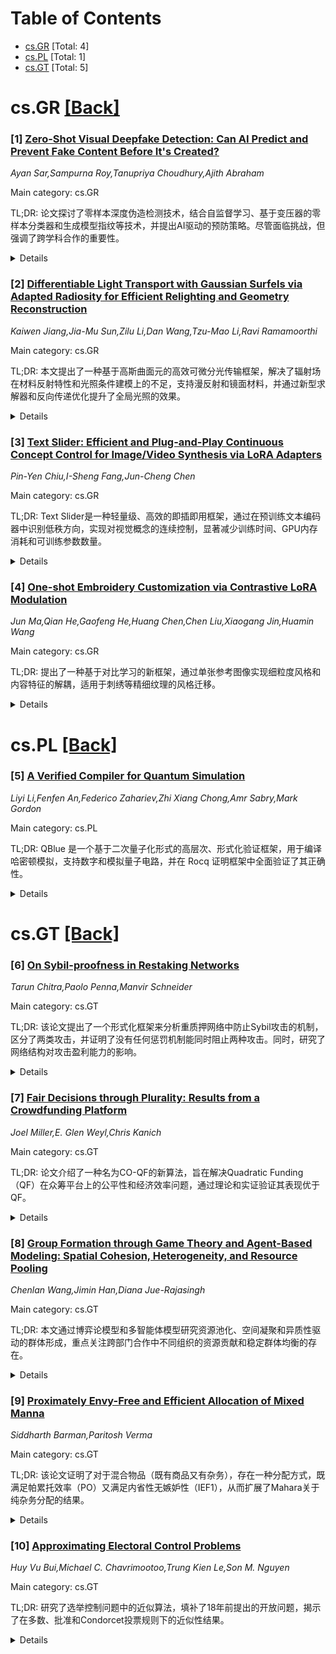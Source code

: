 <div id=toc></div>

# Table of Contents

- [cs.GR](#cs.GR) [Total: 4]
- [cs.PL](#cs.PL) [Total: 1]
- [cs.GT](#cs.GT) [Total: 5]


<div id='cs.GR'></div>

# cs.GR [[Back]](#toc)

### [1] [Zero-Shot Visual Deepfake Detection: Can AI Predict and Prevent Fake Content Before It's Created?](https://arxiv.org/abs/2509.18461)
*Ayan Sar,Sampurna Roy,Tanupriya Choudhury,Ajith Abraham*

Main category: cs.GR

TL;DR: 论文探讨了零样本深度伪造检测技术，结合自监督学习、基于变压器的零样本分类器和生成模型指纹等技术，并提出AI驱动的预防策略。尽管面临挑战，但强调了跨学科合作的重要性。


<details>
  <summary>Details</summary>
Motivation: 深度伪造技术对数字安全、媒体完整性和公众信任构成威胁，需要探索高效的零样本检测方法和预防策略。

Method: 研究采用自监督学习、基于变压器的零样本分类器、生成模型指纹和元学习技术，并提出AI驱动的预防策略。

Result: 提出了零样本检测和预防技术，但面临对抗攻击、可扩展性限制等挑战。

Conclusion: 强调了跨学科合作的重要性，并呼吁未来研究方向包括可解释AI、多模态融合和联邦学习等。

Abstract: Generative adversarial networks (GANs) and diffusion models have dramatically
advanced deepfake technology, and its threats to digital security, media
integrity, and public trust have increased rapidly. This research explored
zero-shot deepfake detection, an emerging method even when the models have
never seen a particular deepfake variation. In this work, we studied
self-supervised learning, transformer-based zero-shot classifier, generative
model fingerprinting, and meta-learning techniques that better adapt to the
ever-evolving deepfake threat. In addition, we suggested AI-driven prevention
strategies that mitigated the underlying generation pipeline of the deepfakes
before they occurred. They consisted of adversarial perturbations for creating
deepfake generators, digital watermarking for content authenticity
verification, real-time AI monitoring for content creation pipelines, and
blockchain-based content verification frameworks. Despite these advancements,
zero-shot detection and prevention faced critical challenges such as
adversarial attacks, scalability constraints, ethical dilemmas, and the absence
of standardized evaluation benchmarks. These limitations were addressed by
discussing future research directions on explainable AI for deepfake detection,
multimodal fusion based on image, audio, and text analysis, quantum AI for
enhanced security, and federated learning for privacy-preserving deepfake
detection. This further highlighted the need for an integrated defense
framework for digital authenticity that utilized zero-shot learning in
combination with preventive deepfake mechanisms. Finally, we highlighted the
important role of interdisciplinary collaboration between AI researchers,
cybersecurity experts, and policymakers to create resilient defenses against
the rising tide of deepfake attacks.

</details>


### [2] [Differentiable Light Transport with Gaussian Surfels via Adapted Radiosity for Efficient Relighting and Geometry Reconstruction](https://arxiv.org/abs/2509.18497)
*Kaiwen Jiang,Jia-Mu Sun,Zilu Li,Dan Wang,Tzu-Mao Li,Ravi Ramamoorthi*

Main category: cs.GR

TL;DR: 本文提出了一种基于高斯曲面元的高效可微分光传输框架，解决了辐射场在材料反射特性和光照条件建模上的不足，支持漫反射和镜面材料，并通过新型求解器和反向传递优化提升了全局光照的效果。


<details>
  <summary>Details</summary>
Motivation: 辐射场在视图合成和几何重建方面取得了巨大成功，但在材料反射特性和光照条件建模上存在不足，导致几何模糊性和无法轻松实现重光照。本文旨在通过引入物理渲染来解决这些限制。

Method: 采用高斯曲面元作为基本单元，构建了一个基于经典辐射度理论的高效可微分光传输框架。该框架在球谐系数空间中操作，支持漫反射和镜面材料，并提出了非二元可见性和半透明基元的新型求解器。

Result: 框架在推理时实现了视图独立渲染，光照传输无需因视角变化而重新计算，支持数百FPS的全局光照效果，包括使用球谐表示的视点相关反射。实验表明其在几何重建、视图合成和重光照方面优于基线方法。

Conclusion: 提出的框架通过高效的光传输求解器和反向传递优化，显著提升了辐射场在几何重建和光照条件建模上的性能，适用于稀疏数据集下的多种光照条件。

Abstract: Radiance fields have gained tremendous success with applications ranging from
novel view synthesis to geometry reconstruction, especially with the advent of
Gaussian splatting. However, they sacrifice modeling of material reflective
properties and lighting conditions, leading to significant geometric
ambiguities and the inability to easily perform relighting. One way to address
these limitations is to incorporate physically-based rendering, but it has been
prohibitively expensive to include full global illumination within the inner
loop of the optimization. Therefore, previous works adopt simplifications that
make the whole optimization with global illumination effects efficient but less
accurate. In this work, we adopt Gaussian surfels as the primitives and build
an efficient framework for differentiable light transport, inspired from the
classic radiosity theory. The whole framework operates in the coefficient space
of spherical harmonics, enabling both diffuse and specular materials. We extend
the classic radiosity into non-binary visibility and semi-opaque primitives,
propose novel solvers to efficiently solve the light transport, and derive the
backward pass for gradient optimizations, which is more efficient than
auto-differentiation. During inference, we achieve view-independent rendering
where light transport need not be recomputed under viewpoint changes, enabling
hundreds of FPS for global illumination effects, including view-dependent
reflections using a spherical harmonics representation. Through extensive
qualitative and quantitative experiments, we demonstrate superior geometry
reconstruction, view synthesis and relighting than previous inverse rendering
baselines, or data-driven baselines given relatively sparse datasets with known
or unknown lighting conditions.

</details>


### [3] [Text Slider: Efficient and Plug-and-Play Continuous Concept Control for Image/Video Synthesis via LoRA Adapters](https://arxiv.org/abs/2509.18831)
*Pin-Yen Chiu,I-Sheng Fang,Jun-Cheng Chen*

Main category: cs.GR

TL;DR: Text Slider是一种轻量级、高效的即插即用框架，通过在预训练文本编码器中识别低秩方向，实现对视觉概念的连续控制，显著减少训练时间、GPU内存消耗和可训练参数数量。


<details>
  <summary>Details</summary>
Motivation: 现有方法需要大量训练时间和GPU内存来学习滑块或嵌入，并且需要为不同的扩散主干重新训练，限制了其可扩展性和适应性。Text Slider旨在解决这些局限性。

Method: Text Slider通过识别预训练文本编码器中的低秩方向，实现连续控制视觉概念，同时支持多概念组合和连续控制。

Result: Text Slider在训练速度上比Concept Slider快5倍，比Attribute Control快47倍，GPU内存使用分别减少近2倍和4倍。

Conclusion: Text Slider是一种高效的解决方案，能够实现对视觉概念的细粒度和灵活控制，同时保持输入的空间布局和结构。

Abstract: Recent advances in diffusion models have significantly improved image and
video synthesis. In addition, several concept control methods have been
proposed to enable fine-grained, continuous, and flexible control over
free-form text prompts. However, these methods not only require intensive
training time and GPU memory usage to learn the sliders or embeddings but also
need to be retrained for different diffusion backbones, limiting their
scalability and adaptability. To address these limitations, we introduce Text
Slider, a lightweight, efficient and plug-and-play framework that identifies
low-rank directions within a pre-trained text encoder, enabling continuous
control of visual concepts while significantly reducing training time, GPU
memory consumption, and the number of trainable parameters. Furthermore, Text
Slider supports multi-concept composition and continuous control, enabling
fine-grained and flexible manipulation in both image and video synthesis. We
show that Text Slider enables smooth and continuous modulation of specific
attributes while preserving the original spatial layout and structure of the
input. Text Slider achieves significantly better efficiency: 5$\times$ faster
training than Concept Slider and 47$\times$ faster than Attribute Control,
while reducing GPU memory usage by nearly 2$\times$ and 4$\times$,
respectively.

</details>


### [4] [One-shot Embroidery Customization via Contrastive LoRA Modulation](https://arxiv.org/abs/2509.18948)
*Jun Ma,Qian He,Gaofeng He,Huang Chen,Chen Liu,Xiaogang Jin,Huamin Wang*

Main category: cs.GR

TL;DR: 提出了一种基于对比学习的新框架，通过单张参考图像实现细粒度风格和内容特征的解耦，适用于刺绣等精细纹理的风格迁移。


<details>
  <summary>Details</summary>
Motivation: 刺绣等纺织品艺术形式因其复杂的针法和材质特性，对现有风格迁移方法提出挑战，需要更精细的特征处理。

Method: 采用对比学习框架，通过两阶段对比性LoRA调制技术解耦风格和内容特征，并设计了推理管道处理图像或文本输入。

Result: 新方法在刺绣定制任务中表现优异，并在艺术风格迁移、线稿上色和外观迁移三个领域展现出强泛化能力。

Conclusion: 该方法成功地实现了细粒度风格迁移任务，尤其在刺绣定制领域超越现有方法，同时具备广泛的适用性。

Abstract: Diffusion models have significantly advanced image manipulation techniques,
and their ability to generate photorealistic images is beginning to transform
retail workflows, particularly in presale visualization. Beyond artistic style
transfer, the capability to perform fine-grained visual feature transfer is
becoming increasingly important. Embroidery is a textile art form characterized
by intricate interplay of diverse stitch patterns and material properties,
which poses unique challenges for existing style transfer methods. To explore
the customization for such fine-grained features, we propose a novel
contrastive learning framework that disentangles fine-grained style and content
features with a single reference image, building on the classic concept of
image analogy. We first construct an image pair to define the target style, and
then adopt a similarity metric based on the decoupled representations of
pretrained diffusion models for style-content separation. Subsequently, we
propose a two-stage contrastive LoRA modulation technique to capture
fine-grained style features. In the first stage, we iteratively update the
whole LoRA and the selected style blocks to initially separate style from
content. In the second stage, we design a contrastive learning strategy to
further decouple style and content through self-knowledge distillation.
Finally, we build an inference pipeline to handle image or text inputs with
only the style blocks. To evaluate our method on fine-grained style transfer,
we build a benchmark for embroidery customization. Our approach surpasses prior
methods on this task and further demonstrates strong generalization to three
additional domains: artistic style transfer, sketch colorization, and
appearance transfer.

</details>


<div id='cs.PL'></div>

# cs.PL [[Back]](#toc)

### [5] [A Verified Compiler for Quantum Simulation](https://arxiv.org/abs/2509.18583)
*Liyi Li,Fenfen An,Federico Zahariev,Zhi Xiang Chong,Amr Sabry,Mark Gordon*

Main category: cs.PL

TL;DR: QBlue 是一个基于二次量子化形式的高层次、形式化验证框架，用于编译哈密顿模拟，支持数字和模拟量子电路，并在 Rocq 证明框架中全面验证了其正确性。


<details>
  <summary>Details</summary>
Motivation: 现有的哈密顿模拟编译器通常基于低层次的泡利算子表示，限制了可编程性，并且在编译过程中缺乏形式化正确性保证。因此，需要一种高层次且形式化验证的框架以提高编程能力和可靠性。

Method: QBlue 基于二次量子化形式，使用产生和湮灭算子描述量子粒子系统，并通过类型系统跟踪粒子类型并强制保持厄米结构。框架将静态约束和动态演化等多个语义层纳入编译过程。

Result: QBlue 支持从高层次描述到数字和模拟量子电路的编译，并通过 Rocq 证明框架对其语言设计、类型系统和编译正确性进行了全面形式化验证。

Conclusion: QBlue 是首个针对二次量子化哈密顿模拟的端到端验证编译器，显著提高了编程表达的灵活性和编译器的可靠性。

Abstract: Hamiltonian simulation is a central application of quantum computing, with
significant potential in modeling physical systems and solving complex
optimization problems. Existing compilers for such simulations typically focus
on low-level representations based on Pauli operators, limiting programmability
and offering no formal guarantees of correctness across the compilation
pipeline. We introduce QBlue, a high-level, formally verified framework for
compiling Hamiltonian simulations. QBlue is based on the formalism of second
quantization, which provides a natural and expressive way to describe quantum
particle systems using creation and annihilation operators. To ensure safety
and correctness, QBlue includes a type system that tracks particle types and
enforces Hermitian structure. The framework supports compilation to both
digital and analog quantum circuits and captures multiple layers of semantics,
from static constraints to dynamic evolution. All components of QBlue,
including its language design, type system, and compilation correctness, are
fully mechanized in the Rocq proof framework, making it the first end-to-end
verified compiler for second-quantized Hamiltonian simulation.

</details>


<div id='cs.GT'></div>

# cs.GT [[Back]](#toc)

### [6] [On Sybil-proofness in Restaking Networks](https://arxiv.org/abs/2509.18338)
*Tarun Chitra,Paolo Penna,Manvir Schneider*

Main category: cs.GT

TL;DR: 该论文提出了一个形式化框架来分析重质押网络中防止Sybil攻击的机制，区分了两类攻击，并证明了没有任何惩罚机制能同时阻止两种攻击。同时，研究了网络结构对攻击盈利能力的影响。


<details>
  <summary>Details</summary>
Motivation: 重质押协议扩展了验证者的责任，但安全性依赖于对Sybil攻击的抵抗能力。论文旨在形式化分析重质押网络中Sybil攻击的防御机制及其局限性。

Method: 论文引入了一个形式化框架，区分了两类Sybil攻击，并分析了两类惩罚机制（边际和倍增）的防御能力。同时，通过随机图模型（如Erdős-Rényi网络和两区块随机块模型）研究网络结构的影响。

Result: 论文证明了一个不可能性定理：没有惩罚机制能同时阻止两类Sybil攻击。此外，研究表明即使在网络中引入最小的异质性，也会导致Sybil攻击有利可图。

Conclusion: 论文揭示了重质押机制设计的基本限制，并强调了网络拓扑结构在安全性中的关键作用。

Abstract: Restaking protocols expand validator responsibilities beyond consensus, but
their security depends on resistance to Sybil attacks. We introduce a formal
framework for Sybil-proofness in restaking networks, distinguishing between two
types of attacks, one in which other Sybil identities are kept out of an attack
and one where multiple Sybil identities attack. We analyze marginal and
multiplicative slashing mechanisms and characterize the conditions under which
each deters Sybil strategies. We then prove an impossibility theorem: no
slashing mechanism can simultaneously prevent both attack types. Finally, we
study the impact of network structure through random graph models: while
Erd\"os-R\'enyi networks remain Sybil-proof, even minimal heterogeneity in a
two-block stochastic block model makes Sybil attacks profitable. These results
reveal fundamental limits of mechanism design for restaking and highlight the
critical role of network topology.

</details>


### [7] [Fair Decisions through Plurality: Results from a Crowdfunding Platform](https://arxiv.org/abs/2509.18343)
*Joel Miller,E. Glen Weyl,Chris Kanich*

Main category: cs.GT

TL;DR: 论文介绍了一种名为CO-QF的新算法，旨在解决Quadratic Funding（QF）在众筹平台上的公平性和经济效率问题，通过理论和实证验证其表现优于QF。


<details>
  <summary>Details</summary>
Motivation: 现有算法QF的设计基于个体孤立且自私的模型，导致公平性和效率问题，需要提出更优的替代方案。

Method: 通过技术和定性方法分析QF的问题，并设计了一种新的算法CO-QF，基于多元化和亲社会效用的理论。

Result: CO-QF在平台上实现了89%的采用率，并已分配超过400万美元，模拟显示其社会福利表现优于QF。

Conclusion: CO-QF不仅适用于特定社区的需求，还可推广为通用的公共决策工具。

Abstract: We discuss an algorithmic intervention aimed at increasing equity and
economic efficiency at a crowdfunding platform that gives cash subsidies to
grantees. Through a blend of technical and qualitative methods, we show that
the previous algorithm used by the platform -- Quadratic Funding (QF) --
suffered problems because its design was rooted in a model of individuals as
isolated and selfish. We present an alternative algorithm --
Connection-Oriented Quadratic Funding (CO-QF) -- rooted in a theory of
plurality and prosocial utilities, and show that it qualitatively and
quantitatively performs better than QF. CO-QF has achieved an 89% adoption rate
at the platform and has distributed over $4 Million to date. In simulations we
show that it provides better social welfare than QF. While our design for CO-QF
was responsive to the needs of a specific community, we also extrapolate out of
this context to show that CO-QF is a potentially helpful tool for
general-purpose public decision making.

</details>


### [8] [Group Formation through Game Theory and Agent-Based Modeling: Spatial Cohesion, Heterogeneity, and Resource Pooling](https://arxiv.org/abs/2509.18551)
*Chenlan Wang,Jimin Han,Diana Jue-Rajasingh*

Main category: cs.GT

TL;DR: 本文通过博弈论模型和多智能体模型研究资源池化、空间凝聚和异质性驱动的群体形成，重点关注跨部门合作中不同组织的资源贡献和稳定群体均衡的存在。


<details>
  <summary>Details</summary>
Motivation: 研究跨部门合作中群体形成的动态，特别是不同组织在资源贡献和空间条件下的策略选择，以揭示群体规模和多样性的关键因素。

Method: 使用博弈论模型和多智能体模型，模拟在竞争环境中代理如何根据资源池化、空间凝聚和异质性进行策略性群体形成。

Result: 有限的个体资源导致群体主要由附近的参与者形成，而丰富的资源允许群体跨越更大距离；资源异质性和空间接近促进更大、更多样化的群体形成。

Conclusion: 研究揭示了群体规模和多样性的关键权衡，为跨部门合作和多智能体系统的有效策略提供了指导。

Abstract: This paper develops a game-theoretic model and an agent-based model to study
group formation driven by resource pooling, spatial cohesion, and
heterogeneity. We focus on cross-sector partnerships (CSPs) involving public,
private, and nonprofit organizations, each contributing distinct resources.
Group formation occurs as agents strategically optimize their choices in
response to others within a competitive setting. We prove the existence of
stable group equilibria and simulate formation dynamics under varying spatial
and resource conditions. The results show that limited individual resources
lead to groups that form mainly among nearby actors, while abundant resources
allow groups to move across larger distances. Increased resource heterogeneity
and spatial proximity promote the formation of larger and more diverse groups.
These findings reveal key trade-offs shaping group size and composition,
guiding strategies for effective cross-sector collaborations and multi-agent
systems.

</details>


### [9] [Proximately Envy-Free and Efficient Allocation of Mixed Manna](https://arxiv.org/abs/2509.18673)
*Siddharth Barman,Paritosh Verma*

Main category: cs.GT

TL;DR: 该论文证明了对于混合物品（既有商品又有杂务），存在一种分配方式，既满足帕累托效率（PO）又满足内省性无嫉妒性（IEF1），从而扩展了Mahara关于纯杂务分配的结果。


<details>
  <summary>Details</summary>
Motivation: 公平和高效地分配不可分割物品是公平分割领域的核心问题。尽管此前已经证明了纯商品和纯杂务的分配存在PO和EF1解，但对于混合物品的存在性仍然是未解决的问题。

Method: 论文通过引入内省性无嫉妒性（IEF1）的概念，证明了混合物品分配中存在满足PO和IEF1的解。这种分配方式允许每个代理通过调整自己的物品束来消除嫉妒。

Result: 研究结果表明，对于混合物品，确实存在满足PO和IEF1的分配方式。这一结果不仅解决了混合物品分配的存在性问题，还扩展了Mahara的研究成果。

Conclusion: 本文通过引入IEF1的概念，成功证明了混合物品分配中存在满足PO和IEF1的解，填补了公平分配领域的一个重要空白。

Abstract: The existence of fair and efficient allocations of indivisible items is a
central problem in fair division. For indivisible goods, the existence of
Pareto efficient (PO) and envy free up to one item (EF1) allocations was
established by Caragiannis et al. In a recent breakthrough, Mahara established
the existence of PO and EF1 allocations for indivisible chores.
  However, the existence of PO and EF1 allocations of mixed manna remains an
intriguing open problem. In this paper, we make significant progress in this
direction. We establish the existence of allocations that are PO and
introspective envy free up to one item (IEF1) for mixed manna. In an IEF1
allocation, each agent can eliminate its envy towards all the other agents by
either adding an item or removing an item from its own bundle. The notion of
IEF1 coincides with EF1 for indivisible chores, and hence, our existence result
generalizes the aforementioned result of Mahara.

</details>


### [10] [Approximating Electoral Control Problems](https://arxiv.org/abs/2509.19279)
*Huy Vu Bui,Michael C. Chavrimootoo,Trung Kien Le,Son M. Nguyen*

Main category: cs.GT

TL;DR: 研究了选举控制问题中的近似算法，填补了18年前提出的开放问题，揭示了在多数、批准和Condorcet投票规则下的近似性结果。


<details>
  <summary>Details</summary>
Motivation: 尽管选举控制问题中的决策复杂性研究很多，但近似算法却很少被关注。本文旨在填补这一空白，尤其在多数、批准和Condorcet投票规则下研究近似算法的应用。

Method: 利用Covering Integer Programs (CIPs)的近似性，并基于Minimum $k$-Union (M$k$U)问题的下限，提出了一种$O(m)$-近似算法，同时将其推广到无限族投票规则中。

Result: 在多数投票规则下获得了$O(m)$-近似算法，并证明其下限为$Ω(m^{1/4})$；在批准和Condorcet投票规则下，证明任何近似算法都是最优的，除非P=NP。

Conclusion: 本文填补了选举控制问题中近似算法的研究空白，解决了18年前的开放问题，并提供了首个在计算社会选择中应用M$k$U问题的案例。

Abstract: Much research in electoral control -- one of the most studied form of
electoral attacks, in which an entity running an election alters the structure
of that election to yield a preferred outcome -- has focused on giving decision
complexity results, e.g., membership in P, NP-completeness, or fixed-parameter
tractability. Approximation algorithms on the other hand have received little
attention in electoral control, despite their prevalence in the study of other
forms of electoral attacks, such as manipulation and bribery. Early work
established some preliminary results with respect to popular voting rules such
as plurality, approval, and Condorcet. In this paper, we establish for each of
the ``standard'' control problems under plurality, approval, and Condorcet,
whether they are approximable, and we prove our results in both the weighted
and unweighted voter settings. For each problem we study under either approval
or Condorcet, we show that any approximation algorithm we give is optimal,
unless P=NP. Our approximation algorithms leverage the fact that Covering
Integer Programs (CIPs) can be approximated within a factor of $O(\log n)$.
Under plurality, we give an $O(m)$-approximation algorithm, and give as lower
bound $\Omega(m^{1/4})$, by using a known lower bound on the Minimum $k$-Union
(M$k$U) problem. To our knowledge, this is the first application of M$k$U in
computational social choice. We also generalize our $O(m)$-approximation
algorithm to work with respect to an infinite family of voting rules using an
axiomatic approach. Our work closes a long list of open problems established 18
years ago.

</details>
